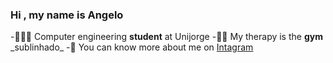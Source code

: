 ### Hi , my name is Angelo

-👨🏻‍💻 Computer engineering **student** at Unijorge
-🏋🏻 My therapy is the **gym** \_sublinhado\_
-📸 You can know more about me on [Intagram](https://www.instagram.com/angeloshaw0/)
